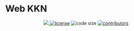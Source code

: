 # Web KKN

<p align=center>
  <a href="https://github.com/gohugoio/hugo/releases/tag/v0.70.0" alt="Contributors">
    <img src="https://img.shields.io/static/v1?label=min-HUGO-version&message=0.70.0&color=f00&logo=hugo" />
  </a>

  <a href="https://github.com/padukuhanbanjeng/web-kkn/blob/main/LICENSE">
    <img src="https://img.shields.io/github/license/padukuhanbanjeng/web-kkn" alt="license"></a>

  <img src="https://img.shields.io/github/languages/code-size/padukuhanbanjeng/web-kkn" alt="code size">

  <a href="https://github.com/themefisher/educenter-hugo/graphs/contributors">
    <img src="https://img.shields.io/github/contributors/padukuhanbanjeng/web-kkn" alt="contributors"></a>

</p>
